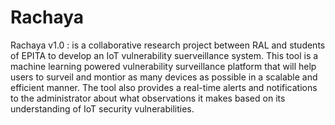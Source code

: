 # Rachaya
Rachaya v1.0 : is a collaborative research project between RAL and students of EPITA to develop an IoT vulnerability suerveillance system. This tool is a machine learning powered vulnerability surveillance platform that will help users to surveil and montior as many devices as possible in a scalable and efficient manner.
The tool also provides a real-time alerts and notifications to the administrator about what observations it makes based on its understanding of IoT security vulnerabilities.
